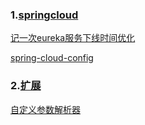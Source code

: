 ### 1.[springcloud](./springcloud/)

[记一次eureka服务下线时间优化](./springcloud/1.记一次eureka服务下线时间优化.md)

[spring-cloud-config](./springcloud/2.spring-cloud-config.md)

### 2.[扩展](./扩展/)

[自定义参数解析器](./扩展/1.自定义参数解析器.md)